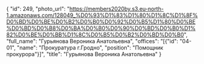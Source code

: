 {
    "id": 249,
    "photo_url": "https://members2020by.s3.eu-north-1.amazonaws.com/128049_%D0%93%D1%83%D1%80%D1%8C%D1%8F%D0%BD%D0%BE%D0%B2%D0%B0%D0%92%D0%B5%D1%80%D0%BE%D0%BD%D0%B8%D0%BA%D0%B0%D0%90%D0%BD%D0%B0%D1%82%D0%BE%D0%BB%D1%8C%D0%B5%D0%B2%D0%BD%D0%B0",
    "full_name": "Гурьянова Вероника Анатольевна",
    "offices": "[{\"id\": \"04-01\", \"name\": \"Прокуратура г.Гродно\", \"position\": \"Помощник прокурора\"}]",
    "title": "Гурьянова Вероника Анатольевна"
}